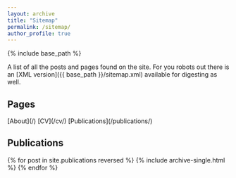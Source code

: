 ```yaml
---
layout: archive
title: "Sitemap"
permalink: /sitemap/
author_profile: true
---
```


{% include base_path %}

A list of all the posts and pages found on the site. For you robots out there is an [XML version]({{ base_path }}/sitemap.xml) available for digesting as well.

<h2>Pages</h2>
[About](/)
[CV](/cv/)
[Publications](/publications/)
<h2>Publications</h2>

{% for post in site.publications reversed %} 
{% include archive-single.html %} 
{% endfor %}
